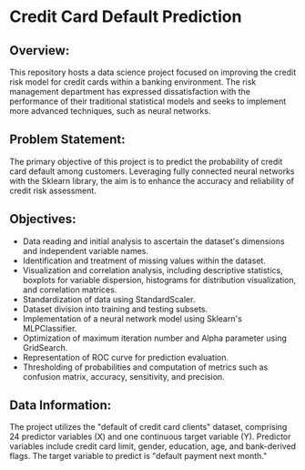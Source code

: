 # Credit Card Default Prediction
## Overview:
This repository hosts a data science project focused on improving the credit risk model for credit cards within a banking environment. The risk management department has expressed dissatisfaction with the performance of their traditional statistical models and seeks to implement more advanced techniques, such as neural networks.

## Problem Statement:
The primary objective of this project is to predict the probability of credit card default among customers. Leveraging fully connected neural networks with the Sklearn library, the aim is to enhance the accuracy and reliability of credit risk assessment.

## Objectives:
* Data reading and initial analysis to ascertain the dataset's dimensions and independent variable names.
* Identification and treatment of missing values within the dataset.
* Visualization and correlation analysis, including descriptive statistics, boxplots for variable dispersion, histograms for distribution visualization, and correlation matrices.
* Standardization of data using StandardScaler.
* Dataset division into training and testing subsets.
* Implementation of a neural network model using Sklearn's MLPClassifier.
* Optimization of maximum iteration number and Alpha parameter using GridSearch.
* Representation of ROC curve for prediction evaluation.
* Thresholding of probabilities and computation of metrics such as confusion matrix, accuracy, sensitivity, and precision.

## Data Information:
The project utilizes the "default of credit card clients" dataset, comprising 24 predictor variables (X) and one continuous target variable (Y). Predictor variables include credit card limit, gender, education, age, and bank-derived flags. The target variable to predict is "default payment next month."


